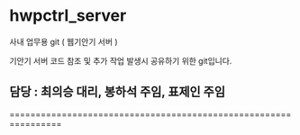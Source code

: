 # hwpctrl_server
사내 업무용 git ( 웹기안기 서버 )

기안기 서버 코드 참조 및 추가 작업 발생시 공유하기 위한 git입니다.

## 담당 : 최의승 대리, 봉하석 주임, 표제인 주임

================================================================

